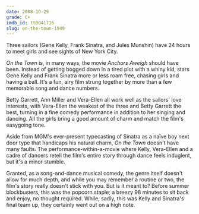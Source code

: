 ```yaml
---
date: 2008-10-29
grade: C+
imdb_id: tt0041716
slug: on-the-town-1949
---
```


Three sailors (Gene Kelly, Frank Sinatra, and Jules Munshin) have 24 hours to meet girls and see sights of New York City.

_On the Town_ is, in many ways, the movie <span data-imdb-id="tt0037514">_Anchors Aweigh_</a> should have been. Instead of getting bogged down in a tired plot with a whiny kid, stars Gene Kelly and Frank Sinatra more or less roam free, chasing girls and having a ball. It's a fun, airy film strung together by more than a few memorable song and dance numbers.

Betty Garrett, Ann Miller and Vera-Ellen all work well as the sailors' love interests, with Vera-Ellen the weakest of the three and Betty Garrett the best, turning in a fine comedy performance in addition to her singing and dancing. All the girls bring a good amount of charm and match the film's easygoing tone.

Aside from MGM's ever-present typecasting of Sinatra as a naïve boy next door type that handicaps his natural charm, _On the Town_ doesn't have many faults. The performance-within-a-movie where Kelly, Vera-Ellen and a cadre of dancers retell the film's entire story through dance feels induglent, but it's a minor stumble.

Granted, as a song-and-dance musical comedy, the genre itself doesn't allow for much depth, and while you may remember a routine or two, the film's story really doesn't stick with you. But is it meant to? Before summer blockbusters, this was the popcorn staple; a breezy 98 minutes to sit back and enjoy, no thought required. While, sadly, this was Kelly and Sinatra's final team up, they certainly went out on a high note.
